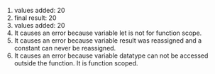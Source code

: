 1. values added: 20
2. final result: 20
3. values added: 20
4. It causes an error because variable let is not for function scope.
5. It causes an error because variable result was reassigned and a constant can never be reassigned.
6. It causes an error because variable datatype can not be accessed outside the function. It is function scoped.
